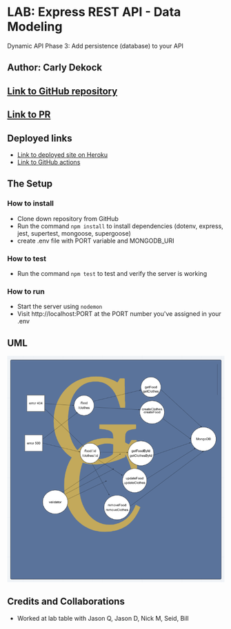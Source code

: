 # LAB: Express REST API - Data Modeling

Dynamic API Phase 3: Add persistence (database) to your API

## Author: Carly Dekock

## [Link to GitHub repository](https://github.com/carlydekock/basic-api-server.git)
## [Link to PR](https://github.com/carlydekock/basic-api-server/pull/4)

## Deployed links

- [Link to deployed site on Heroku](https://carlydekock-basic-api-server.herokuapp.com)
- [Link to GitHub actions](https://github.com/carlydekock/basic-api-server/actions)

## The Setup

### How to install

- Clone down repository from GitHub
- Run the command ```npm install``` to install dependencies (dotenv, express, jest, supertest, mongoose, supergoose)
- create .env file with PORT variable and MONGODB_URI

### How to test

- Run the command ```npm test``` to test and verify the server is working

### How to run

- Start the server using ```nodemon```
- Visit http://localhost:PORT at the PORT number you've assigned in your .env

## UML
![image](assets/UML_Lab4.png)

## Credits and Collaborations

- Worked at lab table with Jason Q, Jason D, Nick M, Seid, Bill
